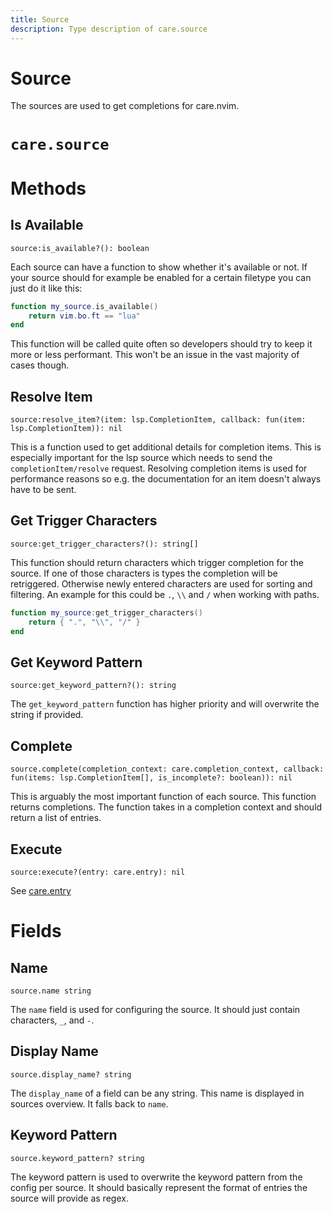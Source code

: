 ```yaml
---
title: Source
description: Type description of care.source
---
```


# Source

The sources are used to get completions for care.nvim.
# `care.source`

# Methods

## Is Available
`source:is_available?(): boolean`

Each source can have a function to show whether it's available or not. If your source should
for example be enabled for a certain filetype you can just do it like this:
```lua
function my_source.is_available()
    return vim.bo.ft == "lua"
end
```
This function will be called quite often so developers should try to keep it more or less
performant. This won't be an issue in the vast majority of cases though.

## Resolve Item
`source:resolve_item?(item: lsp.CompletionItem, callback: fun(item: lsp.CompletionItem)): nil`

This is a function used to get additional details for completion items. This is especially
important for the lsp source which needs to send the `completionItem/resolve` request.
Resolving completion items is used for performance reasons so e.g. the documentation for an item
doesn't always have to be sent.

## Get Trigger Characters
`source:get_trigger_characters?(): string[]`

This function should return characters which trigger completion for the source. If one of those
characters is types the completion will be retriggered. Otherwise newly entered characters are
used for sorting and filtering.
An example for this could be `.`, `\\` and `/` when working with paths.
```lua
function my_source:get_trigger_characters()
    return { ".", "\\", "/" }
end
```

## Get Keyword Pattern
`source:get_keyword_pattern?(): string`

The `get_keyword_pattern` function has higher priority and will overwrite the string if provided.

## Complete
`source.complete(completion_context: care.completion_context, callback: fun(items: lsp.CompletionItem[], is_incomplete?: boolean)): nil`

This is arguably the most important function of each source. This function returns completions.
The function takes in a completion context and should return a
list of entries.

## Execute
`source:execute?(entry: care.entry): nil`

See [care.entry](/dev/entry)


# Fields

## Name
`source.name string`

The `name` field is used for configuring the source. It should just contain characters, `_`, and `-`.

## Display Name
`source.display_name? string`

The `display_name` of a field can be any string. This name is displayed in sources overview.
It falls back to `name`.

## Keyword Pattern
`source.keyword_pattern? string`

The keyword pattern is used to overwrite the keyword pattern from the config per source. It
should basically represent the format of entries the source will provide as regex.